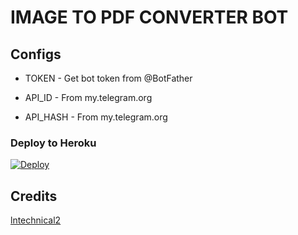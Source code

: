 # IMAGE TO PDF CONVERTER BOT


## Configs

* TOKEN  - Get bot token from @BotFather

* API_ID     - From my.telegram.org 

* API_HASH    - From my.telegram.org


### Deploy to Heroku
[![Deploy](https://www.herokucdn.com/deploy/button.svg)](https://heroku.com/deploy?template=https://github.com/Madushankabro/ImageToPDF-Bot)



## Credits
<a href="https://github.com/lntechnical2/Imagetopdf">
   <p> lntechnical2 </p>
  </a>


